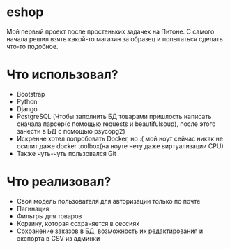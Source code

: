 # eshop
  Мой первый проект после простеньких задачек на Питоне. С самого начала решил взять какой-то магазин за образец и попытаться сделать что-то подобное.
# Что использовал?
  - Bootstrap
  - Python
  - Django
  - PostgreSQL (Чтобы заполнить БД товарами пришлость написать сначала парсер(с помощью requests и beautifulsoup), после этого занести в БД с помощью psycopg2)
  - Искренне хотел попробовать Docker, но :( мой ноут сейчас никак не осилит даже docker toolbox(на ноуте нету даже виртуализации CPU)
  - Также чуть-чуть пользовался Git
  
# Что реализовал?
  - Своя модель пользователя для авторизации только по почте
  - Пагинация
  - Фильтры для товаров
  - Корзину, которая сохраняется в сессиях
  - Сохранение заказов в БД, возможность их редактирования и экспорта в CSV из админки
